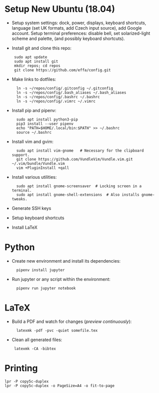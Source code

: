 # Setup New Ubuntu (18.04)

* Setup system settings:
  dock, power, displays, keyboard shortcuts,
  language (set UK formats, add Czech input source),
  add Google account. Setup terminal preferences:
  disable bell, set solarized-light scheme and palette,
  (and possibly keyboard shortcuts).

* Install git and clone this repo:

       sudo apt update
       sudo apt install git
       mkdir repos; cd repos
       git clone https://github.com/effa/config.git

* Make links to dotfiles:

        ln -s ~/repos/config/.gitconfig ~/.gitconfig
        ln -s ~/repos/config/.bash_aliases ~/.bash_aliases
        ln -s ~/repos/config/.bashrc ~/.bashrc
        ln -s ~/repos/config/.vimrc ~/.vimrc

* Install pip and pipenv:

        sudo apt install python3-pip
        pip3 install --user pipenv
        echo "PATH=$HOME/.local/bin:$PATH" >> ~/.bashrc
        source ~/.bashrc

* Install vim and gvim:

        sudo apt install vim-gnome   # Necessary for the clipboard support.
        git clone https://github.com/VundleVim/Vundle.vim.git ~/.vim/bundle/Vundle.vim
        vim +PluginInstall +qall

* Install various utilities:

        sudo apt install gnome-screensaver  # Locking screen in a terminal.
        sudo apt install gnome-shell-extensions  # Also installs gnome-tweaks.

* Generate SSH keys
* Setup keyboard shortcuts
* Install LaTeX


# Python

* Create new environment and install its dependencies:

        pipenv install jupyter

* Run jupyter or any script within the environment:

        pipenv run jupyter notebook

# LaTeX

* Build a PDF and watch for changes (*preview continuously*):

        latexmk -pdf -pvc -quiet somefile.tex

 * Clean all generated files:

        latexmk -CA -bibtex

# Printing

	lpr -P copy5c-duplex
	lpr -P copy5c-duplex -o PageSize=A4 -o fit-to-page
